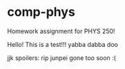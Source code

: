 # comp-phys
Homework assignment for PHYS 250!

Hello! This is a test!!! yabba dabba doo

jjk spoilers: rip junpei gone too soon :(



